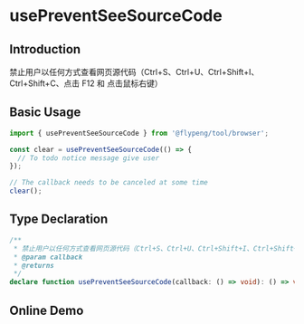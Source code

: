 # usePreventSeeSourceCode

## Introduction

禁止用户以任何方式查看网页源代码（Ctrl+S、Ctrl+U、Ctrl+Shift+I、Ctrl+Shift+C、点击 F12 和 点击鼠标右键）

## Basic Usage

```ts
import { usePreventSeeSourceCode } from '@flypeng/tool/browser';

const clear = usePreventSeeSourceCode(() => {
  // To todo notice message give user
});

// The callback needs to be canceled at some time
clear();
```

## Type Declaration

```ts
/**
 * 禁止用户以任何方式查看网页源代码（Ctrl+S、Ctrl+U、Ctrl+Shift+I、Ctrl+Shift+C、点击 F12 和 点击鼠标右键）
 * @param callback
 * @returns
 */
declare function usePreventSeeSourceCode(callback: () => void): () => void;
```

## Online Demo

<preview path="./index.vue" title="usePreventSeeSourceCode" description="禁止查看源代码和取消按下键并单击鼠标右键的默认方法"></preview>
